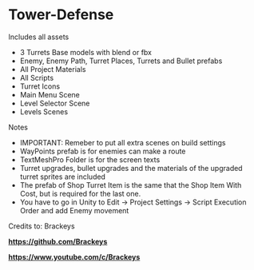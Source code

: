 # Tower-Defense

Includes all assets
- 3 Turrets Base models with blend or fbx
- Enemy, Enemy Path, Turret Places, Turrets and Bullet prefabs
- All Project Materials
- All Scripts
- Turret Icons
- Main Menu Scene
- Level Selector Scene
- Levels Scenes


Notes
- IMPORTANT: Remeber to put all extra scenes on build settings
- WayPoints prefab is for enemies can make a route
- TextMeshPro Folder is for the screen texts
- Turret upgrades, bullet upgrades and the materials of the upgraded turret sprites are included
- The prefab of Shop Turret Item is the same that the Shop Item With Cost, but is required for the last one.
- You have to go in Unity to Edit -> Project Settings -> Script Execution Order and add Enemy movement

Credits to: Brackeys


**https://github.com/Brackeys**


**https://www.youtube.com/c/Brackeys**
